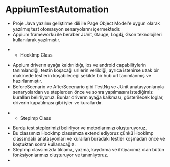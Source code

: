 # AppiumTestAutomation
- Proje Java yazılım geliştirme dili ile Page Object Model'e uygun olarak yazılmış test otomasyon senaryolarını içermektedir.
- Appium frameworkü ile beraber JUnit, Gauge, Log4j, Gson teknolojileri kullanılarak yazılmıştır.
* * HookImp Class
- Appium driverın ayağa kaldırıldığı, ios ve android capabilitylerin tanımlandığı, testin koşacağı urllerin verildiği, ayrıca istenirse uzak bir makinede testlerin koşabileceği şekilde bir hub url tanımlanmış ve hazırlanmıştır.
- BeforeScenario ve AfterSccenario gibi TestNg ve JUnit anatasyonlarıyla senaryolardan ve steplerden önce ve sonra yapılmasını istediğimiz kuralları belirliyoruz. Bunlar driverın ayağa kalkması, gösterilecek loglar, driverin kapatılması gibi işler ve kurallardır.
* - StepImp Class
- Burda test steplerimizi belirliyor ve metodlarımızı oluşturuyoruz. 
- Bu classımızı HookImp classımıza extend ediyoruz çünkü HookImp classındaki anatasyonları ve kuralları buradaki testler koşmadan önce ve koştuktan sonra kullanacağız.
- StepImp classımızda tıklama, yazma, kaydırma ve ihtiyacımız olan bütün fonksiyonlarımızı oluşturuyor ve tanımlıyoruz.
- 
